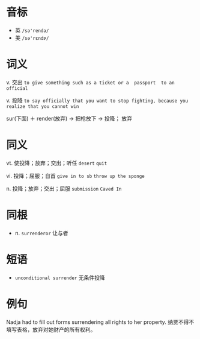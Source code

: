 # 音标

- 英 `/sə'rendə/`
- 美 `/sə'rɛndɚ/`

# 词义

v. 交出
`to give something such as a ticket or a  passport  to an official`

v. 投降
`to say officially that you want to stop fighting, because you realize that you cannot win`



sur(下面) ＋ render(放弃) → 把枪放下 → 投降； 放弃

# 同义

vt. 使投降；放弃；交出；听任
`desert` `quit`

vi. 投降；屈服；自首
`give in to sb` `throw up the sponge`

n. 投降；放弃；交出；屈服
`submission` `Caved In`

# 同根

- n. `surrenderor` 让与者

# 短语

- `unconditional surrender` 无条件投降

# 例句

Nadja had to fill out forms surrendering all rights to her property.
纳贾不得不填写表格，放弃对她财产的所有权利。


